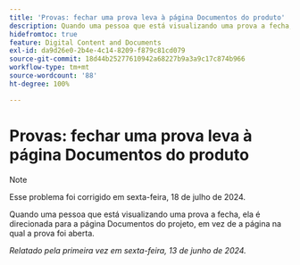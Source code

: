 ```yaml
---
title: 'Provas: fechar uma prova leva à página Documentos do produto'
description: Quando uma pessoa que está visualizando uma prova a fecha, ela é direcionada para a página Documentos do projeto, em vez de a página na qual a prova foi aberta.
hidefromtoc: true
feature: Digital Content and Documents
exl-id: da9d26e0-2b4e-4c14-8209-f879c81cd079
source-git-commit: 18d44b25277610942a68227b9a3a9c17c874b966
workflow-type: tm+mt
source-wordcount: '88'
ht-degree: 100%

---
```


# Provas: fechar uma prova leva à página Documentos do produto

>[!NOTE]
>
>Esse problema foi corrigido em sexta-feira, 18 de julho de 2024.

Quando uma pessoa que está visualizando uma prova a fecha, ela é direcionada para a página Documentos do projeto, em vez de a página na qual a prova foi aberta.

_Relatado pela primeira vez em sexta-feira, 13 de junho de 2024._
